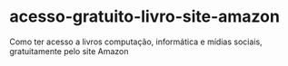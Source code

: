 # acesso-gratuito-livro-site-amazon
Como ter acesso a livros computação, informática e mídias sociais, gratuitamente pelo site Amazon

